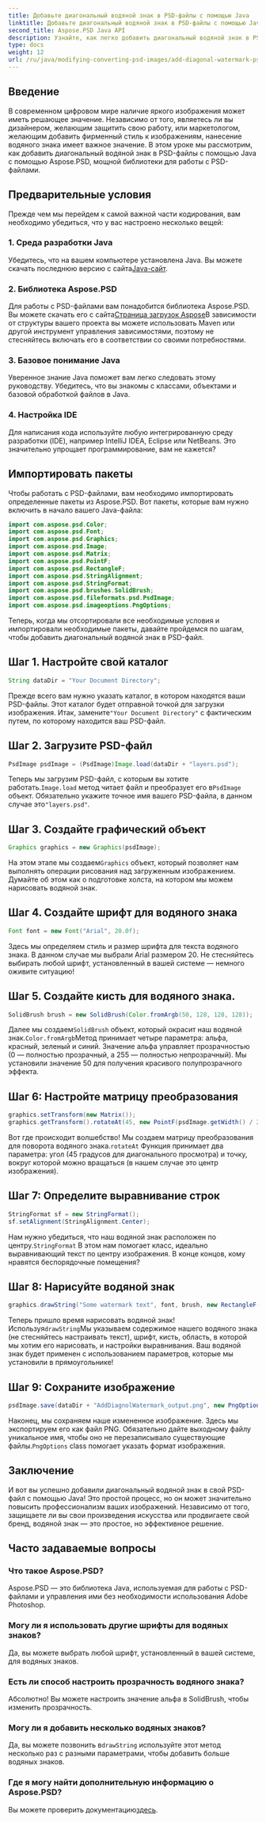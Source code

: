 ```yaml
---
title: Добавьте диагональный водяной знак в PSD-файлы с помощью Java
linktitle: Добавьте диагональный водяной знак в PSD-файлы с помощью Java
second_title: Aspose.PSD Java API
description: Узнайте, как легко добавить диагональный водяной знак в PSD-файлы с помощью Java с Aspose.PSD. Пошаговое руководство для уверенного улучшения ваших изображений.
type: docs
weight: 12
url: /ru/java/modifying-converting-psd-images/add-diagonal-watermark-psd-files/
---
```

## Введение
В современном цифровом мире наличие яркого изображения может иметь решающее значение. Независимо от того, являетесь ли вы дизайнером, желающим защитить свою работу, или маркетологом, желающим добавить фирменный стиль к изображениям, нанесение водяного знака имеет важное значение. В этом уроке мы рассмотрим, как добавить диагональный водяной знак в PSD-файлы с помощью Java с помощью Aspose.PSD, мощной библиотеки для работы с PSD-файлами.
## Предварительные условия
Прежде чем мы перейдем к самой важной части кодирования, вам необходимо убедиться, что у вас настроено несколько вещей:
### 1. Среда разработки Java
 Убедитесь, что на вашем компьютере установлена Java. Вы можете скачать последнюю версию с сайта[Java-сайт](https://www.oracle.com/java/technologies/javase-jdk11-downloads.html).
### 2. Библиотека Aspose.PSD
 Для работы с PSD-файлами вам понадобится библиотека Aspose.PSD. Вы можете скачать его с сайта[Страница загрузок Aspose](https://releases.aspose.com/psd/java/)В зависимости от структуры вашего проекта вы можете использовать Maven или другой инструмент управления зависимостями, поэтому не стесняйтесь включать его в соответствии со своими потребностями.
### 3. Базовое понимание Java
Уверенное знание Java поможет вам легко следовать этому руководству. Убедитесь, что вы знакомы с классами, объектами и базовой обработкой файлов в Java.
### 4. Настройка IDE
Для написания кода используйте любую интегрированную среду разработки (IDE), например IntelliJ IDEA, Eclipse или NetBeans. Это значительно упрощает программирование, вам не кажется?
## Импортировать пакеты
Чтобы работать с PSD-файлами, вам необходимо импортировать определенные пакеты из Aspose.PSD. Вот пакеты, которые вам нужно включить в начало вашего Java-файла:
```java
import com.aspose.psd.Color;
import com.aspose.psd.Font;
import com.aspose.psd.Graphics;
import com.aspose.psd.Image;
import com.aspose.psd.Matrix;
import com.aspose.psd.PointF;
import com.aspose.psd.RectangleF;
import com.aspose.psd.StringAlignment;
import com.aspose.psd.StringFormat;
import com.aspose.psd.brushes.SolidBrush;
import com.aspose.psd.fileformats.psd.PsdImage;
import com.aspose.psd.imageoptions.PngOptions;
```
Теперь, когда мы отсортировали все необходимые условия и импортировали необходимые пакеты, давайте пройдемся по шагам, чтобы добавить диагональный водяной знак в PSD-файл.
## Шаг 1. Настройте свой каталог
```java
String dataDir = "Your Document Directory";
```
Прежде всего вам нужно указать каталог, в котором находятся ваши PSD-файлы. Этот каталог будет отправной точкой для загрузки изображения. Итак, замените`"Your Document Directory"` с фактическим путем, по которому находится ваш PSD-файл.
## Шаг 2. Загрузите PSD-файл
```java
PsdImage psdImage = (PsdImage)Image.load(dataDir + "layers.psd");
```
 Теперь мы загрузим PSD-файл, с которым вы хотите работать.`Image.load` метод читает файл и преобразует его в`PsdImage` объект. Обязательно укажите точное имя вашего PSD-файла, в данном случае это`"layers.psd"`.
## Шаг 3. Создайте графический объект
```java
Graphics graphics = new Graphics(psdImage);
```
 На этом этапе мы создаем`Graphics` объект, который позволяет нам выполнять операции рисования над загруженным изображением. Думайте об этом как о подготовке холста, на котором мы можем нарисовать водяной знак.
## Шаг 4. Создайте шрифт для водяного знака
```java
Font font = new Font("Arial", 20.0f);
```
Здесь мы определяем стиль и размер шрифта для текста водяного знака. В данном случае мы выбрали Arial размером 20. Не стесняйтесь выбирать любой шрифт, установленный в вашей системе — немного оживите ситуацию!
## Шаг 5. Создайте кисть для водяного знака.
```java
SolidBrush brush = new SolidBrush(Color.fromArgb(50, 128, 128, 128));
```
 Далее мы создаем`SolidBrush` объект, который окрасит наш водяной знак.`Color.fromArgb`Метод принимает четыре параметра: альфа, красный, зеленый и синий. Значение альфа управляет прозрачностью (0 — полностью прозрачный, а 255 — полностью непрозрачный). Мы установили значение 50 для получения красивого полупрозрачного эффекта.
## Шаг 6: Настройте матрицу преобразования
```java
graphics.setTransform(new Matrix());
graphics.getTransform().rotateAt(45, new PointF(psdImage.getWidth() / 2, psdImage.getHeight() / 2));
```
 Вот где происходит волшебство! Мы создаем матрицу преобразования для поворота водяного знака.`rotateAt` Функция принимает два параметра: угол (45 градусов для диагонального просмотра) и точку, вокруг которой можно вращаться (в нашем случае это центр изображения).
## Шаг 7: Определите выравнивание строк
```java
StringFormat sf = new StringFormat();
sf.setAlignment(StringAlignment.Center);
```
 Нам нужно убедиться, что наш водяной знак расположен по центру.`StringFormat` В этом нам помогает класс, идеально выравнивающий текст по центру изображения. В конце концов, кому нравятся беспорядочные помещения?
## Шаг 8: Нарисуйте водяной знак
```java
graphics.drawString("Some watermark text", font, brush, new RectangleF(0, psdImage.getHeight() / 2, psdImage.getWidth(), psdImage.getHeight() / 2), sf);
```
 Теперь пришло время нарисовать водяной знак! Используя`drawString`Мы указываем содержимое нашего водяного знака (не стесняйтесь настраивать текст), шрифт, кисть, область, в которой мы хотим его нарисовать, и настройки выравнивания. Ваш водяной знак будет применен с использованием параметров, которые мы установили в прямоугольнике!
## Шаг 9: Сохраните изображение
```java
psdImage.save(dataDir + "AddDiagnolWatermark_output.png", new PngOptions());
```
 Наконец, мы сохраняем наше измененное изображение. Здесь мы экспортируем его как файл PNG. Обязательно дайте выходному файлу уникальное имя, чтобы оно не перезаписывало существующие файлы.`PngOptions` class помогает указать формат изображения.
## Заключение
И вот вы успешно добавили диагональный водяной знак в свой PSD-файл с помощью Java! Это простой процесс, но он может значительно повысить профессионализм ваших изображений. Независимо от того, защищаете ли вы свои произведения искусства или продвигаете свой бренд, водяной знак — это простое, но эффективное решение.

## Часто задаваемые вопросы
### Что такое Aspose.PSD?
Aspose.PSD — это библиотека Java, используемая для работы с PSD-файлами и управления ими без необходимости использования Adobe Photoshop.
### Могу ли я использовать другие шрифты для водяных знаков?
Да, вы можете выбрать любой шрифт, установленный в вашей системе, для водяных знаков.
### Есть ли способ настроить прозрачность водяного знака?
Абсолютно! Вы можете настроить значение альфа в SolidBrush, чтобы изменить прозрачность.
### Могу ли я добавить несколько водяных знаков?
 Да, вы можете позвонить в`drawString` используйте этот метод несколько раз с разными параметрами, чтобы добавить больше водяных знаков.
### Где я могу найти дополнительную информацию о Aspose.PSD?
 Вы можете проверить документацию[здесь](https://reference.aspose.com/psd/java/).